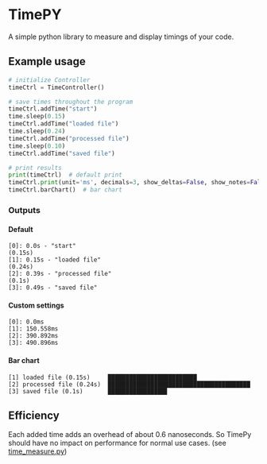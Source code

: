 # TimePY

A simple python library to measure and display timings of your code.

## Example usage 
```python
# initialize Controller
timeCtrl = TimeController()

# save times throughout the program
timeCtrl.addTime("start")
time.sleep(0.15)
timeCtrl.addTime("loaded file")
time.sleep(0.24)
timeCtrl.addTime("processed file")
time.sleep(0.10)
timeCtrl.addTime("saved file")

# print results
print(timeCtrl)  # default print
timeCtrl.print(unit='ms', decimals=3, show_deltas=False, show_notes=False)  # custom settings
timeCtrl.barChart()  # bar chart
```

### Outputs
#### Default
```
[0]: 0.0s - "start"
(0.15s) 
[1]: 0.15s - "loaded file"
(0.24s) 
[2]: 0.39s - "processed file"
(0.1s) 
[3]: 0.49s - "saved file"
```
#### Custom settings
```
[0]: 0.0ms
[1]: 150.558ms
[2]: 390.892ms
[3]: 490.896ms
```
#### Bar chart
```
[1] loaded file (0.15s)     █████████████████████████
[2] processed file (0.24s)  ████████████████████████████████████████
[3] saved file (0.1s)       ████████████████▋
```

## Efficiency

Each added time adds an overhead of about 0.6 nanoseconds. So TimePy should have no impact on performance for normal use cases. (see [time_measure.py](time_measure.py))